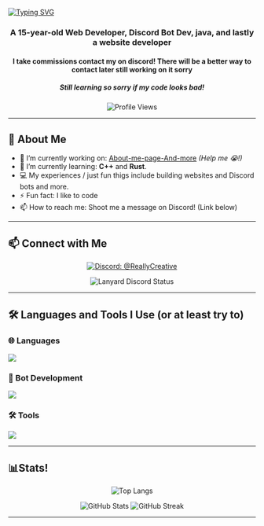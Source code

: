 <a href="https://git.io/typing-svg"><img src="https://readme-typing-svg.demolab.com?font=Fira+Code&pause=1000&vCenter=true&width=435&lines=Helo.;My+name+it+ReallyCreative" alt="Typing SVG" /></a>
<h3 align="center">A 15-year-old Web Developer, Discord Bot Dev, java, and lastly a website developer </h3>
<h4 align="center">I take commissions contact my on discord! There will be a better way to contact later still working on it sorry</h4>
<h5 align="center">Still learning so sorry if my code looks bad!</h5>

<p align="center">
  <img src="https://komarev.com/ghpvc/?username=ReallyCreative&label=Profile%20views&color=0e75b6&style=flat" alt="Profile Views"/>
</p>

---

## 🚀 About Me

*   🔭 I’m currently working on: [About-me-page-And-more](https://github.com/ReallyCreativeYT/Cool-pfp-file) *(Help me 😭!)*
*   🌱 I’m currently learning: **C++** and **Rust**.
*   💻 My experiences / just fun thigs include building websites and Discord bots and more.
*   ⚡ Fun fact: I like to code
*   📫 How to reach me: Shoot me a message on Discord! (Link below)

---

## 📫 Connect with Me

<p align="center">
  <a href="https://discord.com/users/1025574755593625681" target="_blank">
    <img src="https://img.shields.io/badge/Discord-%40ReallyCreative-7289DA?style=for-the-badge&logo=discord&logoColor=white" alt="Discord: @ReallyCreative"/>
  </a>
</p>

<!-- Lanyard Discord Status -->
<p align="center">
  <img src="https://lanyard-profile-readme.vercel.app/api/1025574755593625681?bg=1F2227&borderRadius=8px" alt="Lanyard Discord Status"/>
</p>
<!-- End Lanyard Discord Status -->

---

## 🛠️ Languages and Tools I Use (or at least try to)
### 🌐 Languages  
<img src="https://go-skill-icons.vercel.app/api/icons?i=html,css,js,ts,py" />

### 🤖 Bot Development
<img src="https://go-skill-icons.vercel.app/api/icons?i=discordjs" />

### 🛠️ Tools
<img src="https://go-skill-icons.vercel.app/api/icons?i=vscode,dreamweaver,git,github,postman" />

</div>

---

## 📊Stats!

<p align="center">
  <img src="https://github-readme-stats.vercel.app/api/top-langs?username=ReallyCreativedev&show_icons=true&locale=en&layout=compact&theme=radical" alt="Top Langs" />
</p>
<p align="center">
  <img src="https://github-readme-stats.vercel.app/api?username=ReallyCreativedev&show_icons=true&locale=en&theme=radical" alt="GitHub Stats" />

  <img src="https://streak-stats.demolab.com/?user=ReallyCreativedev&theme=radical" alt="GitHub Streak" />
</p>

---
